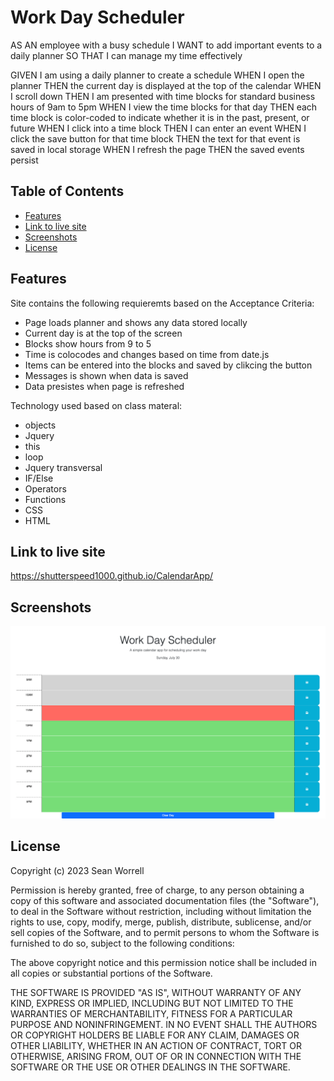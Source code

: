 # Work Day Scheduler

AS AN employee with a busy schedule
I WANT to add important events to a daily planner
SO THAT I can manage my time effectively

GIVEN I am using a daily planner to create a schedule
WHEN I open the planner
THEN the current day is displayed at the top of the calendar
WHEN I scroll down
THEN I am presented with time blocks for standard business hours of 9am to 5pm
WHEN I view the time blocks for that day
THEN each time block is color-coded to indicate whether it is in the past, present, or future
WHEN I click into a time block
THEN I can enter an event
WHEN I click the save button for that time block
THEN the text for that event is saved in local storage
WHEN I refresh the page
THEN the saved events persist

## Table of Contents

- [Features](#features)
- [Link to live site](#link-to-live-site)
- [Screenshots](#screenshots)
- [License](#license)

## Features

Site contains the following requieremts based on the Acceptance Criteria:

- Page loads planner and shows any data stored locally
- Current day is at the top of the screen
- Blocks show hours from 9 to 5
- Time is colocodes and changes based on time from date.js
- Items can be entered into the blocks and saved by clikcing the button
- Messages is shown when data is saved
- Data presistes when page is refreshed

Technology used based on class materal:

- objects
- Jquery
- this
- loop
- Jquery transversal
- IF/Else
- Operators
- Functions
- CSS
- HTML

## Link to live site

<https://shutterspeed1000.github.io/CalendarApp/>

## Screenshots

![Screenshot of application](Assets/Images/CalAppSS.png)

## License

Copyright (c) 2023 Sean Worrell

Permission is hereby granted, free of charge, to any person obtaining a copy
of this software and associated documentation files (the "Software"), to deal
in the Software without restriction, including without limitation the rights
to use, copy, modify, merge, publish, distribute, sublicense, and/or sell
copies of the Software, and to permit persons to whom the Software is
furnished to do so, subject to the following conditions:

The above copyright notice and this permission notice shall be included in all
copies or substantial portions of the Software.

THE SOFTWARE IS PROVIDED "AS IS", WITHOUT WARRANTY OF ANY KIND, EXPRESS OR
IMPLIED, INCLUDING BUT NOT LIMITED TO THE WARRANTIES OF MERCHANTABILITY,
FITNESS FOR A PARTICULAR PURPOSE AND NONINFRINGEMENT. IN NO EVENT SHALL THE
AUTHORS OR COPYRIGHT HOLDERS BE LIABLE FOR ANY CLAIM, DAMAGES OR OTHER
LIABILITY, WHETHER IN AN ACTION OF CONTRACT, TORT OR OTHERWISE, ARISING FROM,
OUT OF OR IN CONNECTION WITH THE SOFTWARE OR THE USE OR OTHER DEALINGS IN THE
SOFTWARE.